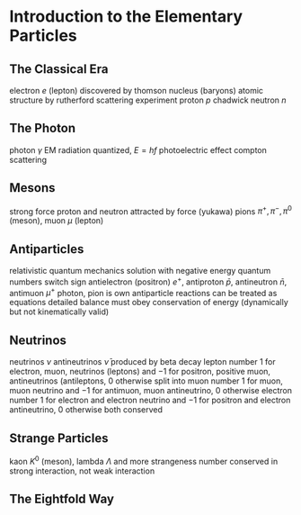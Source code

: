 # Introduction to the Elementary Particles
## The Classical Era
electron $e$ (lepton)
	discovered by thomson
nucleus (baryons)
	atomic structure by rutherford scattering experiment
		proton $p$
	chadwick
		neutron $n$
## The Photon
photon $\gamma$
EM radiation quantized, $E = hf$
photoelectric effect
compton scattering
## Mesons
strong force
	proton and neutron attracted by force (yukawa)
pions $\pi^+, \pi^-, \pi^0$ (meson), muon $\mu$ (lepton)
## Antiparticles
relativistic quantum mechanics
	solution with negative energy
quantum numbers switch sign
antielectron (positron) $e^+$, antiproton $\bar{p}$, antineutron $\bar{n}$, antimuon $\mu^+$
photon, pion is own antiparticle
reactions can be treated as equations
	detailed balance
	must obey conservation of energy (dynamically but not kinematically valid)
## Neutrinos
neutrinos $\nu$
antineutrinos $\bar{\nu}$
	produced by beta decay
lepton number
	$1$ for electron, muon, neutrinos (leptons)  and $-1$ for positron, positive muon, antineutrinos (antileptons, $0$ otherwise
	split into
		muon number
			$1$ for muon, muon neutrino and $-1$ for antimuon, muon antineutrino, $0$ otherwise
		electron number
			$1$ for electron and electron neutrino and $-1$ for positron and electron antineutrino,  $0$ otherwise
		both conserved
## Strange Particles
kaon $K^0$ (meson), lambda $\Lambda$ and more
strangeness number
	conserved in strong interaction, not weak interaction
## The Eightfold Way
